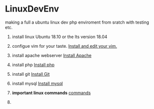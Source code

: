 # LinuxDevEnv
making a full a ubuntu linux dev php enviroment from sratch with testing etc.

1. install linux Ubuntu 18.10 or the lts version 18.04
2. configue vim for your taste.   [Install and edit your vim.](https://github.com/Atcsy/LinuxDevEnv/blob/master/vim)
3. install apache webserver   [Install Apache](https://github.com/Atcsy/LinuxDevEnv/blob/master/apache)
4. install php [Install php](https://github.com/Atcsy/LinuxDevEnv/blob/master/git.md)
5. install git [Install Git](https://github.com/Atcsy/LinuxDevEnv/blob/master/git.md)
6. install mysql [Install mysql](https://github.com/Atcsy/LinuxDevEnv/blob/master/mysql.md)



7. **important linux commands** [commands](https://github.com/Atcsy/LinuxDevEnv/blob/master/mysql.md)


8.

